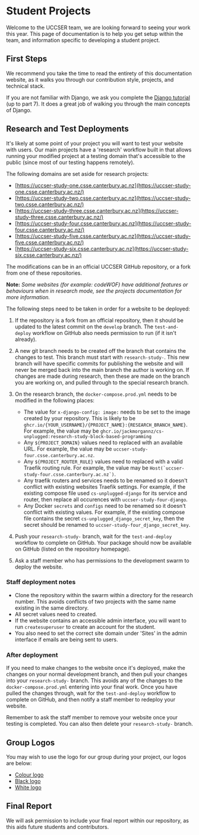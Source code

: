 # Student Projects

Welcome to the UCCSER team, we are looking forward to seeing your work this year.
This page of documentation is to help you get setup within the team, and information specific to developing a student project.

## First Steps

We recommend you take the time to read the entirety of this documentation website, as it walks you through our contribution style, projects, and technical stack.

If you are not familiar with Django, we ask you complete the [Django tutorial](https://docs.djangoproject.com/en/dev/intro/) (up to part 7).
It does a great job of walking you through the main concepts of Django.

## Research and Test Deployments

It's likely at some point of your project you will want to test your website with users.
Our main projects have a 'research' workflow built in that allows running your modified project at a testing domain that's accessible to the public (since most of our testing happens remotely).

The following domains are set aside for research projects:

- [https://uccser-study-one.csse.canterbury.ac.nz](https://uccser-study-one.csse.canterbury.ac.nz/)
- [https://uccser-study-two.csse.canterbury.ac.nz](https://uccser-study-two.csse.canterbury.ac.nz/)
- [https://uccser-study-three.csse.canterbury.ac.nz](https://uccser-study-three.csse.canterbury.ac.nz/)
- [https://uccser-study-four.csse.canterbury.ac.nz](https://uccser-study-four.csse.canterbury.ac.nz/)
- [https://uccser-study-five.csse.canterbury.ac.nz](https://uccser-study-five.csse.canterbury.ac.nz/)
- [https://uccser-study-six.csse.canterbury.ac.nz](https://uccser-study-six.csse.canterbury.ac.nz/)

The modifications can be in an official UCCSER GitHub repository, or a fork from one of these repositories.

**Note:** *Some websites (for example: codeWOF) have additional features or behaviours when in research mode, see the projects documentation for more information.*

The following steps need to be taken in order for a website to be deployed:

1.  If the repository is a fork from an official repository, then it should be updated to the latest commit on the `develop` branch.
    The `test-and-deploy` workflow on GitHub also needs permission to run (if it isn't already).

2.  A new git branch needs to be created off the branch that contains the changes to test.
    This branch must start with `research-study-`.
    This new branch will have specific commits for publishing the website and will never be merged back into the main branch the author is working on.
    If changes are made during research, then these are made on the branch you are working on, and pulled through to the special research branch.

3.  On the research branch, the `docker-compose.prod.yml` needs to be modified in the following places:

    -   The value for `x-django-config: image:` needs to be set to the image created by your repository.
        This is likely to be `ghcr.io/{YOUR_USERNAME}/{PROJECT_NAME}:{RESEARCH_BRANCH_NAME}`.
        For example, the value may be `ghcr.io/jackmorgannz/cs-unplugged:research-study-block-based-programming`
    -   Any `${PROJECT_DOMAIN}` values need to replaced with an available URL.
        For example, the value may be `uccser-study-four.csse.canterbury.ac.nz`.
    -   Any `${PROJECT_ROUTER_RULE}` values need to replaced with a valid Traefik routing rule.
        For example, the value may be `` Host(`uccser-study-four.csse.canterbury.ac.nz`) ``.
    -   Any traefik routers and services needs to be renamed so it doesn't conflict with existing websites Traefik settings.
        For example, if the existing compose file used `cs-unplugged-django` for its service and router, then replace all occurences with `uccser-study-four-django`.
    -   Any Docker `secrets` and `configs` need to be renamed so it doesn't conflict with existing values.
        For example, if the existing compose file contains the secret `cs-unplugged_django_secret_key`, then the secret should be renamed to `uccser-study-four_django_secret_key`.

4.  Push your `research-study-` branch, wait for the `test-and-deploy` workflow to complete on GitHub.
    Your package should now be available on GitHub (listed on the repository homepage).

5.  Ask a staff member who has permissions to the development swarm to deploy the website.

### Staff deployment notes

-   Clone the repository within the swarm within a directory for the research number.
    This avoids conflicts of two projects with the same name existing in the same directory.
-   All secret values need to created.
-   If the website contains an accessible admin interface, you will want to run `createsuperuser` to create an account for the student.
-   You also need to set the correct site domain under 'Sites' in the admin interface if emails are being sent to users.

### After deployment

If you need to make changes to the website once it's deployed, make the changes on your normal development branch, and then pull your changes into your `research-study-` branch.
This avoids any of the changes to the `docker-compose.prod.yml` entering into your final work.
Once you have pulled the changes through, wait for the `test-and-deploy` workflow to complete on GitHub, and then notify a staff member to redeploy your website.

Remember to ask the staff member to remove your website once your testing is completed.
You can also then delete your `research-study-` branch.

## Group Logos

You may wish to use the logo for our group during your project, our logos are below:

- [Colour logo](/img/uc-computer-science-education-logo.png)
- [Black logo](/img/uc-computer-science-education-logo.png)
- [White logo](/img/uc-computer-science-education-logo.png)

## Final Report

We will ask permission to include your final report within our repository, as this aids future students and contributors.
